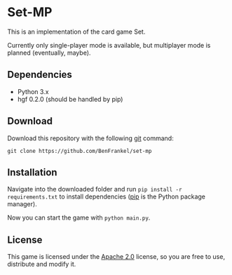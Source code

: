 # Set-MP

This is an implementation of the card game Set.

Currently only single-player mode is available, but multiplayer mode is planned (eventually, maybe).


## Dependencies

- Python 3.x
- hgf 0.2.0 (should be handled by pip)

## Download

Download this repository with the following [git](https://git-scm.com/) command:

`git clone https://github.com/BenFrankel/set-mp`

## Installation

Navigate into the downloaded folder and run `pip install -r requirements.txt` to install dependencies ([pip](https://pip.pypa.io/en/stable/) is the Python package manager).

Now you can start the game with `python main.py`.

## License

This game is licensed under the [Apache 2.0](https://github.com/BenFrankel/hgf/blob/master/LICENSE) license, so you are free to use, distribute and modify it.

